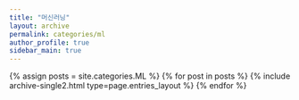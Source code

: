 ```yaml
---
title: "머신러닝"
layout: archive
permalink: categories/ml
author_profile: true
sidebar_main: true
---
```



{% assign posts = site.categories.ML %}
{% for post in posts %} {% include archive-single2.html type=page.entries_layout %} {% endfor %}